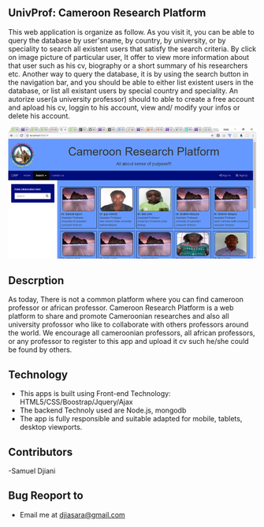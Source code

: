 UnivProf: Cameroon Research Platform
-------------------------------------
This web application is organize as follow. As you visit it, you can be able to query the database by user'sname, by country, by university, or by speciality to search all existent users that satisfy the search criteria. By click on image picture of particular user, It offer to view more information about that user such as his cv, biography or a short summary of his researchers etc. Another way to query the database, it is by using the search button in the navigation bar, and you should be able to either list existent users in the database, or list all existant users by special country and speciality. An autorize user(a university professor) should to able to create a free account and apload his cv, loggin to his account, view and/ modify your infos or delete his account. 

![picture](univprof_screen1.png)

Descrption
------------------------------------
As today, There is not a common platform where you can find cameroon professor or african professor. Cameroon Research Platform is a web platform to share and promote Cameroonian researches and also all university profossor who like to collaborate with others professors around the world. We encourage all cameroonian professors, all african professors, or any professor to register to this app and upload it cv such he/she could be found by others. 

Technology
-----------------------------------
- This apps is built using Front-end Technology: HTML5/CSS/Boostrap/Jquery/Ajax
- The backend Technoly used are Node.js, mongodb
- The app is fully responsible and suitable adapted for mobile, tablets, desktop viewports. 

Contributors
-----------------------------------
-Samuel Djiani

Bug Reoport to 
-----------------------------------
- Email me at <djiasara@gmail.com>